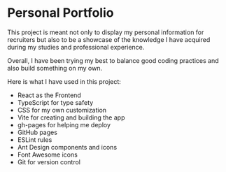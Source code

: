 # Personal Portfolio

This project is meant not only to display my personal information for recruiters but also to be a showcase of the knowledge I have acquired during my studies and professional experience.

Overall, I have been trying my best to balance good coding practices and also build something on my own.

Here is what I have used in this project:

- React as the Frontend
- TypeScript for type safety
- CSS for my own customization
- Vite for creating and building the app
- gh-pages for helping me deploy
- GitHub pages
- ESLint rules
- Ant Design components and icons
- Font Awesome icons
- Git for version control
